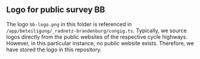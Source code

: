 ## Logo for public survey BB

The logo `bb-logo.png` in this folder is referenced in `/app/beteiligung/_radnetz-brandenburg/congig.ts`. Typically, we source logos directly from the public websites of the respective cycle highways. However, in this particular instance, no public website exists. Therefore, we have stored the logo in this repository.
